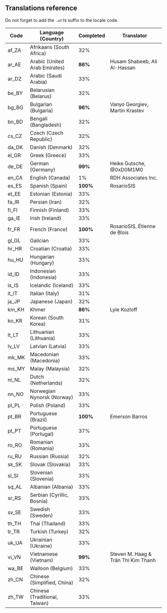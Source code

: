 Translations reference
----------------------

Do not forget to add the `.utf8` suffix to the locale code.

| Code  | Language (Country)            | Completed | Translator          |
| ----- | ----------------------------- | --------- | ------------------- |
| af_ZA | Afrikaans (South Africa)      | 32%       |                     |
| ar_AE | Arabic (United Arab Emirates) | **86%**   | Husam Shabeeb, Ali Al-Hassan |
| ar_DZ | Arabic (Saudi Arabia)         | 33%       |                     |
| be_BY | Belarusian (Belarus)          | 32%       |                     |
| bg_BG | Bulgarian (Bulgaria)          | **96%**  | Vanyo Georgiev, Martin Krastev |
| bn_BD | Bengali (Bangladesh)          | 32%       |                     |
| cs_CZ | Czech (Czech Republic)        | 32%       |                     |
| da_DK | Danish (Denmark)              | 32%       |                     |
| el_GR | Greek (Greece)                | 33%       |                     |
| de_DE | German (Germany)              | **99%**   | Heike Gutsche, @0xD0M1M0 |
| en_CA | English (Canada)              | 1%        | RDH Associates Inc. |
| es_ES | Spanish (Spain)               | **100%**  | RosarioSIS          |
| et_EE | Estonian (Estonia)            | 33%       |                     |
| fa_IR | Persian (Iran)                | 32%       |                     |
| fi_FI | Finnish (Finland)             | 33%       |                     |
| ga_IE | Irish (Ireland)               | 33%       |                     |
| fr_FR | French (France)               | **100%**  | RosarioSIS, Étienne de Blois |
| gl_GL | Galician                      | 33%       |                     |
| hr_HR | Croatian (Croatia)            | 33%       |                     |
| hu_HU | Hungarian (Hungary)           | 33%       |                     |
| id_ID | Indonesian (Indonesia)        | 33%       |                     |
| is_IS | Icelandic (Iceland)           | 33%       |                     |
| it_IT | Italian (Italy)               | 31%       |                     |
| ja_JP | Japanese (Japan)              | 32%       |                     |
| km_KH | Khmer                         | **86%**   | Lyle Kozloff        |
| ko_KR | Korean (South Korea)          | 31%       |                     |
| lt_LT | Lithuanian (Lithuania)        | 33%       |                     |
| lv_LV | Latvian (Latvia)              | 33%       |                     |
| mk_MK | Macedonian (Macedonia)        | 33%       |                     |
| ms_MY | Malay (Malaysia)              | 32%       |                     |
| nl_NL | Dutch (Netherlands)           | 32%       |                     |
| nn_NO | Norwegian Nynorsk (Norway)    | 33%       |                     |
| pl_PL | Polish (Poland)               | 33%       |                     |
| pt_BR | Portuguese (Brazil)           | **100%**  | Emerson Barros      |
| pt_PT | Portuguese (Portugal)         | 37%       |                     |
| ro_RO | Romanian (Romania)            | 33%       |                     |
| ru_RU | Russian (Russia)              | 32%       |                     |
| sk_SK | Slovak (Slovakia)             | 33%       |                     |
| sl_SI | Slovenian (Slovenia)          | 33%       |                     |
| sq_AL | Albanian (Albania)            | 33%       |                     |
| sr_RS | Serbian (Cyrillic, Bosnia)    | 33%       |                     |
| sv_SE | Swedish (Sweden)              | 33%       |                     |
| th_TH | Thai (Thailand)               | 33%       |                     |
| tr_TR | Turkish (Turkey)              | 32%       |                     |
| uk_UA | Ukrainian (Ukraine)           | 33%       |                     |
| vi_VN | Vietnamese (Vietnam)          | **99%**   | Steven M. Haag & Trân Thi Kim Thanh |
| wa_BE | Walloon (Belgium)             | 33%       |                     |
| zh_CN | Chinese (Simplified, China)   | 32%       |                     |
| zh_TW | Chinese (Traditional, Taiwan) | 33%       |                     |
